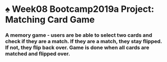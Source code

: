 # ♠️ Week08 Bootcamp2019a Project: Matching Card Game

### A memory game - users are be able to select two cards and check if they are a match. If they are a match, they stay flipped. If not, they flip back over. Game is done when all cards are matched and flipped over. 


